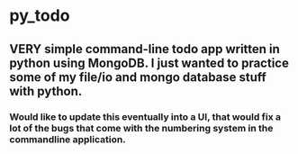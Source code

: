 # py_todo

## VERY simple command-line todo app written in python using MongoDB. I just wanted to practice some of my file/io and mongo database stuff with python.

### Would like to update this eventually into a UI, that would fix a lot of the bugs that come with the numbering system in the commandline application.
